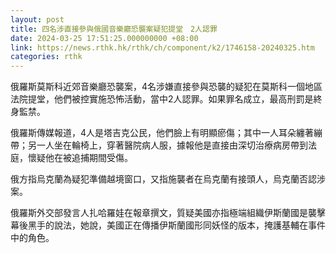 ```yaml
---
layout: post
title: 四名涉直接參與俄國音樂廳恐襲案疑犯提堂　2人認罪
date: 2024-03-25 17:51:25.000000000 +08:00
link: https://news.rthk.hk/rthk/ch/component/k2/1746158-20240325.htm
categories: rthk
---
```


俄羅斯莫斯科近郊音樂廳恐襲案，4名涉嫌直接參與恐襲的疑犯在莫斯科一個地區法院提堂，他們被控實施恐怖活動，當中2人認罪。如果罪名成立，最高刑罰是終身監禁。

俄羅斯傳媒報道，4人是塔吉克公民，他們臉上有明顯瘀傷；其中一人耳朵纏著繃帶；另一人坐在輪椅上，穿著醫院病人服，據報他是直接由深切治療病房帶到法庭，懷疑他在被追捕期間受傷。

俄方指烏克蘭為疑犯準備越境窗口，又指施襲者在烏克蘭有接頭人，烏克蘭否認涉案。

俄羅斯外交部發言人扎哈羅娃在報章撰文，質疑美國亦指極端組織伊斯蘭國是襲擊幕後黑手的說法，她說，美國正在傳播伊斯蘭國形同妖怪的版本，掩護基輔在事件中的角色。
